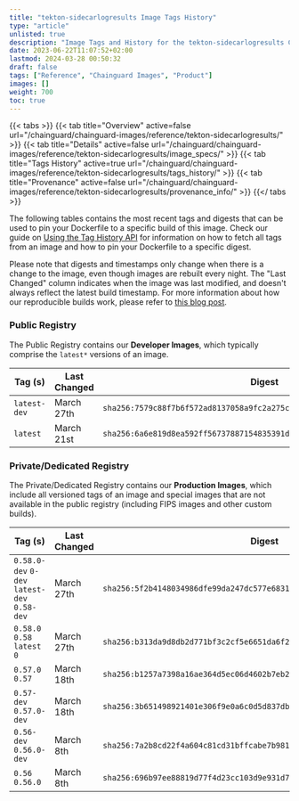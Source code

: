 ```yaml
---
title: "tekton-sidecarlogresults Image Tags History"
type: "article"
unlisted: true
description: "Image Tags and History for the tekton-sidecarlogresults Chainguard Image"
date: 2023-06-22T11:07:52+02:00
lastmod: 2024-03-28 00:50:32
draft: false
tags: ["Reference", "Chainguard Images", "Product"]
images: []
weight: 700
toc: true
---
```


{{< tabs >}}
{{< tab title="Overview" active=false url="/chainguard/chainguard-images/reference/tekton-sidecarlogresults/" >}}
{{< tab title="Details" active=false url="/chainguard/chainguard-images/reference/tekton-sidecarlogresults/image_specs/" >}}
{{< tab title="Tags History" active=true url="/chainguard/chainguard-images/reference/tekton-sidecarlogresults/tags_history/" >}}
{{< tab title="Provenance" active=false url="/chainguard/chainguard-images/reference/tekton-sidecarlogresults/provenance_info/" >}}
{{</ tabs >}}

The following tables contains the most recent tags and digests that can be used to pin your Dockerfile to a specific build of this image. Check our guide on [Using the Tag History API](/chainguard/chainguard-images/using-the-tag-history-api/) for information on how to fetch all tags from an image and how to pin your Dockerfile to a specific digest.

Please note that digests and timestamps only change when there is a change to the image, even though images are rebuilt every night. The "Last Changed" column indicates when the image was last modified, and doesn't always reflect the latest build timestamp. For more information about how our reproducible builds work, please refer to [this blog post](https://www.chainguard.dev/unchained/reproducing-chainguards-reproducible-image-builds).

### Public Registry
The Public Registry contains our **Developer Images**, which typically comprise the `latest*` versions of an image.

| Tag (s)       | Last Changed | Digest                                                                    |
|---------------|--------------|---------------------------------------------------------------------------|
|  `latest-dev` | March 27th   | `sha256:7579c88f7b6f572ad8137058a9fc2a275ce43fe6d2d8e3b9f5f7bab01706b893` |
|  `latest`     | March 21st   | `sha256:6a6e819d8ea592ff56737887154835391d91c2967de92e0a6c93b9ed4bcaf573` |


### Private/Dedicated Registry
The Private/Dedicated Registry contains our **Production Images**, which include all versioned tags of an image and special images that are not available in the public registry (including FIPS images and other custom builds).

| Tag (s)                                       | Last Changed | Digest                                                                    |
|-----------------------------------------------|--------------|---------------------------------------------------------------------------|
|  `0.58.0-dev` `0-dev` `latest-dev` `0.58-dev` | March 27th   | `sha256:5f2b4148034986dfe99da247dc577e6831b40161084f60f4db63d4f6d7130ec1` |
|  `0.58.0` `0.58` `latest` `0`                 | March 27th   | `sha256:b313da9d8db2d771bf3c2cf5e6651da6f2302cb33bf213193420e462d445fa6e` |
|  `0.57.0` `0.57`                              | March 18th   | `sha256:b1257a7398a16ae364d5ec06d4602b7eb2008638afbd32871b58a32cff8d52b3` |
|  `0.57-dev` `0.57.0-dev`                      | March 18th   | `sha256:3b651498921401e306f9e0a6c0d5d837dbb723e515c387ed30bb627abe936000` |
|  `0.56-dev` `0.56.0-dev`                      | March 8th    | `sha256:7a2b8cd22f4a604c81cd31bffcabe7b98198347560eba8528b6371abc1cc48d6` |
|  `0.56` `0.56.0`                              | March 8th    | `sha256:696b97ee88819d77f4d23cc103d9e931d766b3c3771f47a1bbc08378f611f306` |

